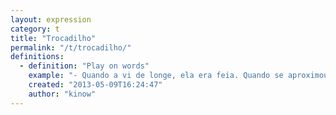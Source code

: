 ```yaml
---
layout: expression
category: t
title: "Trocadilho"
permalink: "/t/trocadilho/"
definitions:
  - definition: "Play on words"
    example: "- Quando a vi de longe, ela era feia. Quando se aproximou, era mais longe ainda."
    created: "2013-05-09T16:24:47"
    author: "kinow"
---
```

